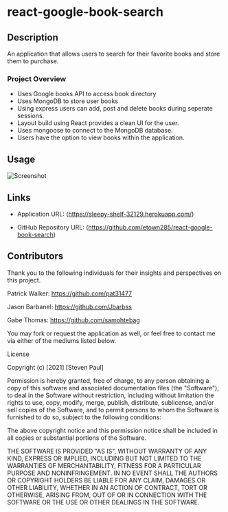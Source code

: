 # react-google-book-search

## Description 
An application that allows users to search for their favorite books and store them to purchase. 

### Project Overview

* Uses Google books API to access book directory 
* Uses MongoDB to store user books 
* Using express users can add, post and delete books during seperate sessions. 
* Layout build using React provides a clean UI for the user. 
* Uses mongoose to connect to the MongoDB database. 
* Users have the option to view books within the application. 

 

## Usage

![Screenshot](https://github.com/etown285/react-google-book-search/blob/main/client/src/utils/images/googlebookgif.gif)

## Links

* Application URL: (https://sleepy-shelf-32129.herokuapp.com/)

* GitHub Repository URL: (https://github.com/etown285/react-google-book-search)

## Contributors 

Thank you to the following individuals for their insights and perspectives on this project.

Patrick Walker: https://github.com/pat31477

Jason Barbanel: https://github.com/Jbarbss

Gabe Thomas: https://github.com/samohtebag

You may fork or request the application as well, or feel free to contact me via either of the mediums listed below.

License

Copyright (c) [2021] [Steven Paul]

Permission is hereby granted, free of charge, to any person obtaining a copy of this software and associated documentation files (the "Software"), to deal in the Software without restriction, including without limitation the rights to use, copy, modify, merge, publish, distribute, sublicense, and/or sell copies of the Software, and to permit persons to whom the Software is furnished to do so, subject to the following conditions:

The above copyright notice and this permission notice shall be included in all copies or substantial portions of the Software.

THE SOFTWARE IS PROVIDED "AS IS", WITHOUT WARRANTY OF ANY KIND, EXPRESS OR IMPLIED, INCLUDING BUT NOT LIMITED TO THE WARRANTIES OF MERCHANTABILITY, FITNESS FOR A PARTICULAR PURPOSE AND NONINFRINGEMENT. IN NO EVENT SHALL THE AUTHORS OR COPYRIGHT HOLDERS BE LIABLE FOR ANY CLAIM, DAMAGES OR OTHER LIABILITY, WHETHER IN AN ACTION OF CONTRACT, TORT OR OTHERWISE, ARISING FROM, OUT OF OR IN CONNECTION WITH THE SOFTWARE OR THE USE OR OTHER DEALINGS IN THE SOFTWARE.
